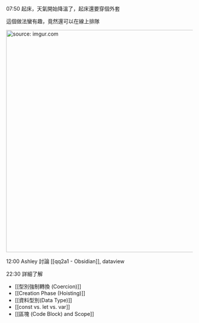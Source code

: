
07:50 起床，天氣開始降溫了，起床還要穿個外套

這個做法蠻有趣，竟然還可以在線上排隊

<a href="https://imgur.com/ZytFw5M"><img src="https://i.imgur.com/ZytFw5M.jpg" title="source: imgur.com" width="600px"/></a>

12:00 Ashley 討論 [[qq2a1 - Obsidian]], dataview

22:30 詳細了解 
- [[型別強制轉換 (Coercion)]]
- [[Creation Phase (Hoisting)]]
- [[資料型別(Data Type)]]
- [[const vs. let vs. var]]
- [[區塊 (Code Block) and Scope]]